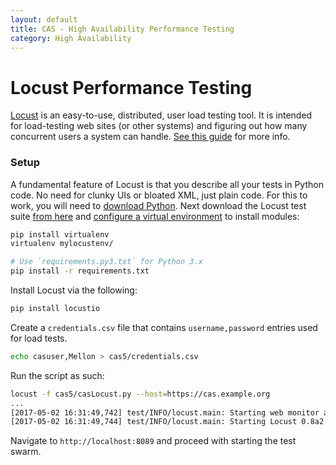 ```yaml
---
layout: default
title: CAS - High Availability Performance Testing
category: High Availability
---
```


# Locust Performance Testing

[Locust](http://locust.io/) is an easy-to-use, distributed, user load testing tool. It is intended for load-testing web sites (or other systems) and figuring out how many concurrent users a system can handle. [See this guide](http://docs.locust.io/en/latest/what-is-locust.html) for more info.

### Setup

A fundamental feature of Locust is that you describe all your tests in Python code. No need for clunky UIs or bloated XML, just plain code. For this to work, you will need to [download Python](https://www.python.org/downloads/). Next download the Locust test suite [from here](https://github.com/apereo/cas/raw/master/etc/loadtests) and [configure a virtual environment](https://virtualenv.pypa.io/en/stable/) to install modules:

```bash
pip install virtualenv
virtualenv mylocustenv/

# Use `requirements.py3.txt` for Python 3.x
pip install -r requirements.txt
```

Install Locust via the following:

```bash
pip install locustio
```

Create a `credentials.csv` file that contains `username,password` entries used for load tests.

```bash
echo casuser,Mellon > cas5/credentials.csv
```

Run the script as such:

```bash
locust -f cas5/casLocust.py --host=https://cas.example.org
...
[2017-05-02 16:31:49,742] test/INFO/locust.main: Starting web monitor at *:8089
[2017-05-02 16:31:49,744] test/INFO/locust.main: Starting Locust 0.8a2
```

Navigate to `http://localhost:8089` and proceed with starting the test swarm.
